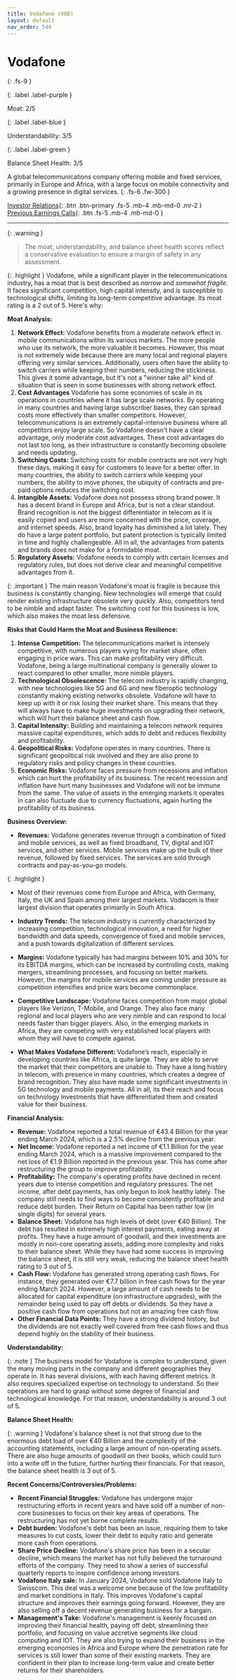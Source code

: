 ```yaml
---
title: Vodafone (VOD)
layout: default
nav_order: 544
---
```


# Vodafone
{: .fs-9 }

{: .label .label-purple }

Moat: 2/5

{: .label .label-blue }

Understandability: 3/5

{: .label .label-green }

Balance Sheet Health: 3/5

A global telecommunications company offering mobile and fixed services, primarily in Europe and Africa, with a large focus on mobile connectivity and a growing presence in digital services.
{: .fs-6 .fw-300 }

[Investor Relations](https://www.google.com/search?q=VOD+investor+relations){: .btn .btn-primary .fs-5 .mb-4 .mb-md-0 .mr-2 }
[Previous Earnings Calls](https://discountingcashflows.com/company/VOD/transcripts/){: .btn .fs-5 .mb-4 .mb-md-0 }

---

{: .warning }
>The moat, understandability, and balance sheet health scores reflect a conservative evaluation to ensure a margin of safety in any assessment.



{: .highlight }
Vodafone, while a significant player in the telecommunications industry, has a moat that is best described as *narrow* and *somewhat fragile*. It faces significant competition, high capital intensity, and is susceptible to technological shifts, limiting its long-term competitive advantage. Its moat rating is a 2 out of 5. Here's why:

**Moat Analysis:**

1.  **Network Effect:** Vodafone benefits from a moderate network effect in mobile communications within its various markets. The more people who use its network, the more valuable it becomes. However, this moat is not extremely wide because there are many local and regional players offering very similar services. Additionally, users often have the ability to switch carriers while keeping their numbers, reducing the stickiness. This gives it some advantage, but it's not a "winner take all" kind of situation that is seen in some businesses with strong network effect. 
2.   **Cost Advantages**  Vodafone has some economies of scale in its operations in countries where it has large scale networks. By operating in many countries and having large subscriber bases, they can spread costs more effectively than smaller competitors. However, telecommunications is an extremely capital-intensive business where all competitors enjoy large scale. So Vodafone doesn't have a clear advantage, only moderate cost advantages. These cost advantages do not last too long, as their infrastructure is constantly becoming obsolete and needs updating. 
3.  **Switching Costs:** Switching costs for mobile contracts are not very high these days, making it easy for customers to leave for a better offer. In many countries, the ability to switch carriers while keeping your numbers, the ability to move phones, the ubiquity of contracts and pre-paid options reduces the switching cost. 
4. **Intangible Assets:** Vodafone does not possess strong brand power. It has a decent brand in Europe and Africa, but is not a clear standout. Brand recognition is not the biggest differentiator in telecom as it is easily copied and users are more concerned with the price, coverage, and internet speeds. Also, brand loyalty has diminished a lot lately. They do have a large patent portfolio, but patent protection is typically limited in time and highly challengeable. All in all, the advantages from patents and brands does not make for a formidable moat.
5.  **Regulatory Assets:** Vodafone needs to comply with certain licenses and regulatory rules, but does not derive clear and meaningful competitive advantages from it. 

{: .important }
The main reason Vodafone's moat is fragile is because this business is constantly changing. New technologies will emerge that could render existing infrastructure obsolete very quickly. Also, competitors tend to be nimble and adapt faster. The switching cost for this business is low, which also makes the moat less defensive.

**Risks that Could Harm the Moat and Business Resilience:**

1.  **Intense Competition:** The telecommunications market is intensely competitive, with numerous players vying for market share, often engaging in price wars. This can make profitability very difficult. Vodafone, being a large multinational company is generally slower to react compared to other smaller, more nimble players. 
2.  **Technological Obsolescence:** The telecom industry is rapidly changing, with new technologies like 5G and 6G and new fiberoptic technology constantly making existing networks obsolete. Vodafone will have to keep up with it or risk losing their market share. This means that they will always have to make huge investments on upgrading their network, which will hurt their balance sheet and cash flow.
3.  **Capital Intensity:** Building and maintaining a telecom network requires massive capital expenditures, which adds to debt and reduces flexibility and profitability.
4. **Geopolitical Risks:** Vodafone operates in many countries. There is significant geopolitical risk involved and they are also prone to regulatory risks and policy changes in these countries.
5. **Economic Risks:** Vodafone faces pressure from recessions and inflation which can hurt the profitability of its business. The recent recession and inflation have hurt many businesses and Vodafone will not be immune from the same. The value of assets in the emerging markets it operates in can also fluctuate due to currency fluctuations, again hurting the profitability of its business.

**Business Overview:**

*   **Revenues:** Vodafone generates revenue through a combination of fixed and mobile services, as well as fixed broadband, TV, digital and IOT services, and other services. Mobile services make up the bulk of their revenue, followed by fixed services. The services are sold through contracts and pay-as-you-go models. 

{: .highlight }
*   Most of their revenues come from Europe and Africa, with Germany, Italy, the UK and Spain among their largest markets. Vodacom is their largest division that operates primarily in South Africa.
   
*  **Industry Trends:** The telecom industry is currently characterized by increasing competition, technological innovation, a need for higher bandwidth and data speeds, convergence of fixed and mobile services, and a push towards digitalization of different services.
*  **Margins:** Vodafone typically has had margins between 10% and 30% for its EBITDA margins, which can be increased by controlling costs, making mergers, streamlining processes, and focusing on better markets. However, the margins for mobile services are coming under pressure as competition intensifies and price wars become commonplace.
*   **Competitive Landscape:** Vodafone faces competition from major global players like Verizon, T-Mobile, and Orange. They also face many regional and local players who are very nimble and can respond to local needs faster than bigger players. Also, in the emerging markets in Africa, they are competing with very established local players with whom they will have to compete against.
*  **What Makes Vodafone Different:** Vodafone’s reach, especially in developing countries like Africa, is quite large. They are able to serve the market that their competitors are unable to. They have a long history in telecom, with presence in many countries, which creates a degree of brand recognition. They also have made some significant investments in 5G technology and mobile payments. All in all, its their reach and focus on technology investments that have differentiated them and created value for their business.

**Financial Analysis:**

*   **Revenue:** Vodafone reported a total revenue of €43.4 Billion for the year ending March 2024, which is a 2.5% decline from the previous year.
* **Net Income:** Vodafone reported a net income of €1.1 Billion for the year ending March 2024, which is a massive improvement compared to the net loss of  €1.9 Billion reported in the previous year. This has come after restructuring the group to improve profitability.
*  **Profitability:** The company's operating profits have declined in recent years due to intense competition and regulatory pressures. The net income, after debt payments, has only begun to look healthy lately. The company still needs to find ways to become consistently profitable and reduce debt burden. Their Return on Capital has been rather low (in single digits) for several years.
*   **Balance Sheet:** Vodafone has high levels of debt (over €40 Billion). The debt has resulted in extremely high interest payments, eating away at profits. They have a huge amount of goodwill, and their investments are mostly in non-core operating assets, adding more complexity and risks to their balance sheet. While they have had some success in improving the balance sheet, it is still very weak, reducing the balance sheet health rating to 3 out of 5.
* **Cash Flow:** Vodafone has generated strong operating cash flows. For instance, they generated over €7.7 billion in free cash flows for the year ending March 2024. However, a large amount of cash needs to be allocated for capital expenditure (on infrastructure upgrades), with the remainder being used to pay off debts or dividends. So they have a positive cash flow from operations but not an amazing free cash flow.
*   **Other Financial Data Points:** They have a strong dividend history, but the dividends are not exactly well covered from free cash flows and thus depend highly on the stability of their business.

**Understandability:**

{: .note }
The business model for Vodafone is complex to understand, given the many moving parts in the company and different geographies they operate in. It has several divisions, with each having different metrics. It also requires specialized expertise on technology to understand. So their operations are hard to grasp without some degree of financial and technological knowledge. For that reason, understandability is around 3 out of 5.

**Balance Sheet Health:**

{: .warning }
Vodafone's balance sheet is not that strong due to the enormous debt load of over €40 Billion and the complexity of the accounting statements, including a large amount of non-operating assets. There are also huge amounts of goodwill on their books, which could turn into a write off in the future, further hurting their financials. For that reason, the balance sheet health is 3 out of 5.

**Recent Concerns/Controversies/Problems:**

*   **Recent Financial Struggles:** Vodafone has undergone major restructuring efforts in recent years and have sold off a number of non-core businesses to focus on their key areas of operations. The restructuring has not yet borne complete results.
* **Debt burden:** Vodafone's debt has been an issue, requiring them to take measures to cut costs, lower their debt to equity ratio and generate more cash from operations.
*   **Share Price Decline:** Vodafone's share price has been in a secular decline, which means the market has not fully believed the turnaround efforts of the company. They need to show a series of successful quarterly reports to inspire confidence among investors. 
* **Vodafone Italy sale:** In January 2024, Vodafone sold Vodafone Italy to Swisscom. This deal was a welcome one because of the low profitability and market conditions in Italy. This improves Vodafone's capital structure and improves their earnings going forward. However, they are also selling off a decent revenue generating business for a bargain. 
*   **Management's Take:** Vodafone's management is keenly focused on improving their financial health, paying off debt, streamlining their portfolio, and focusing on value accretive segments like cloud computing and IOT. They are also trying to expand their business in the emerging economies in Africa and Europe where the penetration rate for services is still lower than some of their existing markets. They are confident in their plan to increase long-term value and create better returns for their shareholders.

